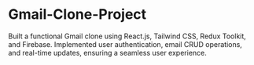 # Gmail-Clone-Project
Built a functional Gmail clone using React.js, Tailwind CSS, Redux Toolkit, and Firebase. Implemented user authentication, email CRUD operations, and real-time updates, ensuring a seamless user experience.
